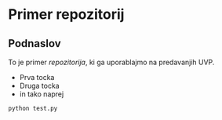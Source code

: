 # Primer repozitorij

## Podnaslov
To je primer _repozitorija_, ki ga uporablajmo na predavanjih UVP.

- Prva tocka
- Druga tocka
- in tako naprej

```
python test.py
```
